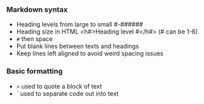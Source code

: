 ### Markdown syntax
- Heading levels from large to small #-######
- Heading size in HTML <h#>Heading level #</h#> (# can be 1-6)
- `#` then space
- Put blank lines between texts and headings
- Keep lines left aligned to avoid weird spacing issues


### Basic formatting
- `>` used to quote a block of text
- ` used to separate code out into text
